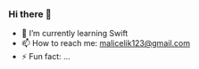 ### Hi there 👋


- 🌱 I’m currently learning Swift
- 📫 How to reach me: malicelik123@gmail.com
- ⚡ Fun fact: ...

